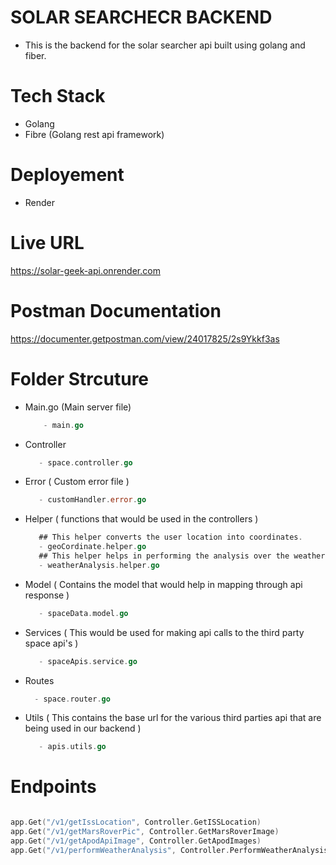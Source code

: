# SOLAR SEARCHECR BACKEND

- This is the backend for the solar searcher api built using golang and fiber.

# Tech Stack

- Golang
- Fibre (Golang rest api framework)

# Deployement

- Render

# Live URL

https://solar-geek-api.onrender.com

# Postman Documentation

https://documenter.getpostman.com/view/24017825/2s9Ykkf3as

# Folder Strcuture

- Main.go (Main server file)

  ```go
      - main.go
  ```

- Controller

  ```go
     - space.controller.go
  ```

- Error ( Custom error file )

  ```go
     - customHandler.error.go
  ```

- Helper ( functions that would be used in the controllers )

  ```go
     ## This helper converts the user location into coordinates.
     - geoCordinate.helper.go
     ## This helper helps in performing the analysis over the weather conditions.
     - weatherAnalysis.helper.go
  ```

- Model ( Contains the model that would help in mapping through api response )

  ```go
     - spaceData.model.go
  ```

- Services ( This would be used for making api calls to the third party space api's )

  ```go
     - spaceApis.service.go
  ```

- Routes

  ```go
    - space.router.go
  ```

- Utils ( This contains the base url for the various third parties api that are being used in our backend )

  ```go
     - apis.utils.go
  ```

# Endpoints

```go

app.Get("/v1/getIssLocation", Controller.GetISSLocation)
app.Get("/v1/getMarsRoverPic", Controller.GetMarsRoverImage)
app.Get("/v1/getApodApiImage", Controller.GetApodImages)
app.Get("/v1/performWeatherAnalysis", Controller.PerformWeatherAnalysis)

```

